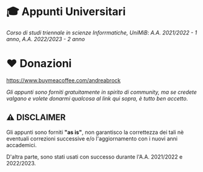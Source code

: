 # 🎓 Appunti Universitari
_Corso di studi triennale in scienze Inforrmatiche, UniMiB_: _A.A. 2021/2022 - 1 anno_, _A.A. 2022/2023 - 2 anno_

# ❤️ Donazioni
https://www.buymeacoffee.com/andreabrock

_Gli appunti sono forniti gratuitamente in spirito di community, ma se credete valgano e volete donarmi qualcosa al link qui sopra, è tutto ben accetto._


## ⚠️ DISCLAIMER
Gli appunti sono forniti **"as is"**, non garantisco la correttezza dei tali nè eventuali correzioni successive e/o l'aggiornamento con i nuovi anni accademici.

D'altra parte, sono stati usati con successo durante l'A.A. 2021/2022 e 2022/2023.
